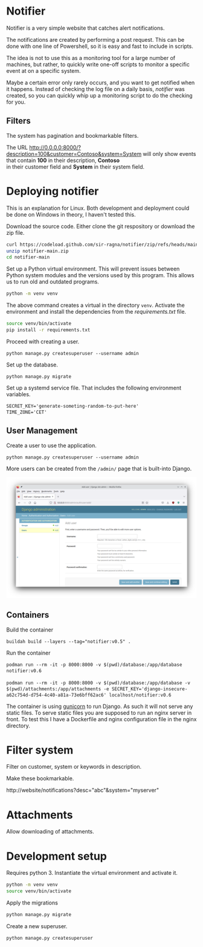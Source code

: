 
# Notifier

Notifier is a very simple website that catches alert notifications.

The notifications are created by performing a post request.
This can be done with one line of Powershell, so it is easy and fast to 
include in scripts.

The idea is not to use this as a monitoring tool for a large number of machines, 
but rather, to quickly write one-off scripts to monitor a specific event at on a 
specific system.

Maybe a certain error only rarely occurs, and you want to get 
notified when it happens. Instead of checking the log file on a daily basis,
_notifier_ was created, so you can quickly whip up a monitoring script to do 
the checking for you.

## Filters

The system has pagination and bookmarkable filters.

The URL http://0.0.0.0:8000/?description=100&customer=Contoso&system=System 
will only show events that contain **100** in their description, **Contoso**  
in their customer field and **System** in their system field.

# Deploying notifier

This is an explanation for Linux.
Both development and deployment could be done on Windows in theory, I haven't
tested this.

Download the source code. Either clone the git respository or download
the zip file.

```sh
curl https://codeload.github.com/sir-ragna/notifier/zip/refs/heads/main -o notifier-main.zip   
unzip notifier-main.zip
cd notifier-main
```

Set up a Python virtual environment. This will prevent issues between Python 
system modules and the versions used by this program. This allows us to run 
old and outdated programs.

```sh
python -m venv venv
```

The above command creates a virtual in the directory `venv`.
Activate the environment and install the dependencies from the _requirements.txt_ file.

```sh
source venv/bin/activate
pip install -r requirements.txt
```

Proceed with creating a user.

    python manage.py createsuperuser --username admin

Set up the database.

    python manage.py migrate


Set up a systemd service file. That includes the following environment variables.

```
SECRET_KEY='generate-someting-random-to-put-here'
TIME_ZONE='CET'
```

## User Management

Create a user to use the application.

    python manage.py createsuperuser --username admin

More users can be created from the `/admin/` page that is built-into Django.

![screenshot of the add user screen](screenshots/add-user.png)



## Containers

Build the container

    buildah build --layers --tag="notifier:v0.5" .  

Run the container

    podman run --rm -it -p 8000:8000 -v $(pwd)/database:/app/database notifier:v0.6

    podman run --rm -it -p 8000:8000 -v $(pwd)/database:/app/database -v $(pwd)/attachments:/app/attachments -e SECRET_KEY='django-insecure-a62c754d-d754-4c40-a81a-73e6bff62ac6' localhost/notifier:v0.6

The container is using [gunicorn](https://gunicorn.org/) 
to run Django. As such it will not serve any
static files. To serve static files you are supposed to run an nginx server in 
front. To test this I have a Dockerfile and nginx configuration file in 
the nginx directory.


# Filter system

Filter on customer, system or keywords in description.

Make these bookmarkable.

http://website/notifications?desc="abc"&system="myserver"

# Attachments

Allow downloading of attachments.

# Development setup

Requires python 3. Instantiate the virtual environment and activate it.

```sh
python -m venv venv
source venv/bin/activate
```

Apply the migrations

```sh
python manage.py migrate
```

Create a new superuser.

```sh
python manage.py createsuperuser
```

